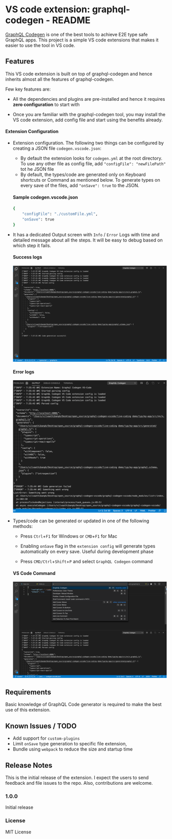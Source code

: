 # VS code extension: graphql-codegen - README

[GraphQL Codegen](https://graphql-code-generator.com/) is one of the best tools to achieve E2E type safe GraphQL apps. This project is a simple VS code extensions that makes it easier to use the tool in VS code.

## Features

This VS code extension is built on top of graphql-codegen and hence inherits almost all the features of graphql-codegen.

Few key features are:

* All the dependencies and plugins are pre-installed and hence it requires **zero configuration** to start with

* Once you are familiar with the graphql-codegen tool, you may install the VS code extension, add config file and start using the benefits already.

#### Extension Configuration 

* Extension configuration. The following two things can be configured by creating a JSON file `codegen.vscode.json`:
    * By default the extension looks for `codegen.yml` at the root directory. To use any other file as config file, add `"configFile": "newFilePath"` tot he JSON file
    * By default, the types/code are generated only on Keyboard shortcuts or Command as mentioned below. To generate types on every save of the files, add `"onSave": true` to the JSON.

    #### Sample codegen.vscode.json

    ```sh
    {
        "configFile": "./customFile.yml",
        "onSave": true
    }
    ```

* It has a dedicated Output screen with `Info` / `Error` Logs with time and detailed message about all the steps. It will be easy to debug based on which step it fails. 

    #### Success logs

    ![Success Info](https://raw.githubusercontent.com/vilvaathibanpb/graphql-codegen-vscode/master/images/success_info.png)

    #### Error logs

    ![Error Log](https://raw.githubusercontent.com/vilvaathibanpb/graphql-codegen-vscode/master/images/error_log.png)

* Types/code can be generated or updated in one of the following methods: 

    * Press `Ctrl`+`F1` for Windows or `CMD`+`F1` for Mac

    * Enabling `onSave` flag in the `extension config` will generate types automatically on every save. Useful during development phase

    * Press `CMD/Ctrl`+`Shift`+`P` and select `GraphQL Codegen` command

    #### VS Code Command
    ![VS Code Command](https://raw.githubusercontent.com/vilvaathibanpb/graphql-codegen-vscode/master/images/command.png)


## Requirements

Basic knowledge of GraphQL Code generator is required to make the best use of this extension.

## Known Issues / TODO

* Add support for `custom-plugins` 
* Limit `onSave` type generation to specific file extension, 
* Bundle using `webpack` to reduce the size and startup time

## Release Notes

This is the initial release of the extension. I expect the users to send feedback and file issues to the repo. Also, contributions are welcome.

### 1.0.0

Initial release

### License

MIT License